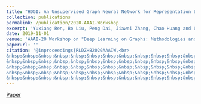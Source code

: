 ```yaml
---
title: "HDGI: An Unsupervised Graph Neural Network for Representation Learning in Heterogeneous Graph"
collection: publications
permalink: /publication/2020-AAAI-Workshop
excerpt: 'Yuxiang Ren, Bo Liu, Peng Dai, Jiawei Zhang, Chao Huang and Liefeng Bo'
date: 2019-11-01
venue: 'AAAI-20 Workshop on "Deep Learning on Graphs: Methodologies and Applications (DLGMA)", New York, USA, February 7-12, 2020.'
paperurl: ''
citation: '@inproceedings{RLDZHB2020AAAIW,<br>  
&nbsp;&nbsp;&nbsp;&nbsp;&nbsp;&nbsp;&nbsp;&nbsp;&nbsp;&nbsp;&nbsp;&nbsp;&nbsp;&nbsp;&nbsp;&nbsp;&nbsp;&nbsp;title={HDGI: An Unsupervised Graph Neural Network for Representation Learning in Heterogeneous Graph.},<br> 
&nbsp;&nbsp;&nbsp;&nbsp;&nbsp;&nbsp;&nbsp;&nbsp;&nbsp;&nbsp;&nbsp;&nbsp;&nbsp;&nbsp;&nbsp;&nbsp;&nbsp;&nbsp;author={Yuxiang Ren, Bo Liu, Peng Dai, Jiawei Zhang, Chao Huang and Liefeng Bo.},<br>  
&nbsp;&nbsp;&nbsp;&nbsp;&nbsp;&nbsp;&nbsp;&nbsp;&nbsp;&nbsp;&nbsp;&nbsp;&nbsp;&nbsp;&nbsp;&nbsp;&nbsp;&nbsp;booktitle={AAAI-20 Workshop on "Deep Learning on Graphs: Methodologies and Applications (DLGMA)},<br>  
&nbsp;&nbsp;&nbsp;&nbsp;&nbsp;&nbsp;&nbsp;&nbsp;&nbsp;&nbsp;&nbsp;&nbsp;&nbsp;&nbsp;&nbsp;&nbsp;&nbsp;&nbsp;year={2020}<br>  
&nbsp;&nbsp;&nbsp;&nbsp;&nbsp;&nbsp;&nbsp;&nbsp;&nbsp;&nbsp;&nbsp;&nbsp;&nbsp;&nbsp;&nbsp;&nbsp;&nbsp;&nbsp;}'
---
```

[Paper](http://yuxiangren.github.io/files/AAAI2020.pdf)



